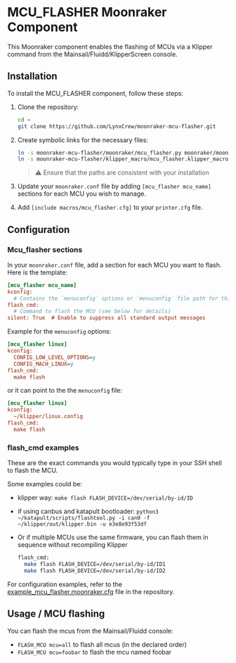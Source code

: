 # MCU_FLASHER Moonraker Component

This Moonraker component enables the flashing of MCUs via a Klipper command from the Mainsail/Fluidd/KlipperScreen console.

## Installation

To install the MCU_FLASHER component, follow these steps:

1. Clone the repository:

   ```bash
   cd ~
   git clone https://github.com/LynxCrew/moonraker-mcu-flasher.git
   ```

2. Create symbolic links for the necessary files:

   ```bash
   ln -s moonraker-mcu-flasher/moonraker/mcu_flasher.py moonraker/moonraker/components/mcu_flasher.py
   ln -s moonraker-mcu-flasher/klipper_macro/mcu_flasher.klipper_macro.cfg printer_data/config/macros/mcu_flasher.cfg
   ```

    >⚠️ Ensure that the paths are consistent with your installation

3. Update your `moonraker.conf` file by adding `[mcu_flasher mcu_name]` sections for each MCU you wish to manage.

4. Add `[include macros/mcu_flasher.cfg]` to your `printer.cfg` file.

## Configuration

### Mcu_flasher sections

In your `moonraker.conf` file, add a section for each MCU you want to flash. Here is the template:

```ini
[mcu_flasher mcu_name] 
kconfig: 
  # Contains the `menuconfig` options or `menuconfig` file path for this mcu.
flash_cmd:
  # Command to flash the MCU (see below for details)
silent: True  # Enable to suppress all standard output messages
```

Example for the `menuconfig` options:
```ini
[mcu_flasher linux]
kconfig:
  CONFIG_LOW_LEVEL_OPTIONS=y
  CONFIG_MACH_LINUX=y
flash_cmd: 
  make flash
```
or it can point to the the `menuconfig` file:
```ini
[mcu_flasher linux]
kconfig:
  ~/klipper/linux.config
flash_cmd: 
  make flash
```

### flash_cmd examples

These are the exact commands you would typically type in your SSH shell to flash the MCU.

Some examples could be:

- klipper way: `make flash FLASH_DEVICE=/dev/serial/by-id/ID`
- if using canbus and katapult bootloader: `python3 ~/katapult/scripts/flashtool.py -i can0 -f ~/klipper/out/klipper.bin -u e3e8e93f53df`
- Or if multiple MCUs use the same firmware, you can flash them in sequence without recompiling Klipper

  ```bash
  flash_cmd:
    make flash FLASH_DEVICE=/dev/serial/by-id/ID1
    make flash FLASH_DEVICE=/dev/serial/by-id/ID2
  ```

For configuration examples, refer to the [example_mcu_flasher.moonraker.cfg](moonraker/example_mcu_flasher.moonraker.cfg) file in the repository.

## Usage / MCU flashing

You can flash the mcus from the Mainsail/Fluidd console:

- `FLASH_MCU mcu=all` to flash all mcus (in the declared order)
- `FLASH_MCU mcu=foobar` to flash the mcu named foobar
